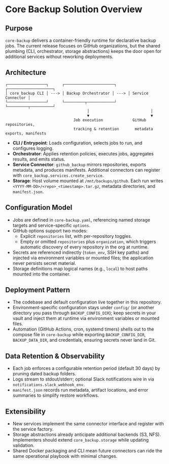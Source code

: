 # Core Backup Solution Overview

## Purpose
`core-backup` delivers a container-friendly runtime for declarative backup jobs. The current release focuses on GitHub organizations, but the shared plumbing (CLI, orchestrator, storage abstractions) keeps the door open for additional services without reworking deployments.

## Architecture
```
┌─────────────────┐      ┌──────────────────────┐      ┌────────────────────┐
│ core_backup CLI │ ---> │ Backup Orchestrator │ ---> │ Service Connector │
└─────────────────┘      └─────────┬────────────┘      └─────────┬──────────┘
                                    │                           │
                                    ▼                           ▼
                              Job execution             GitHub repositories,
                              tracking & retention       metadata exports, manifests
```

- **CLI / Entrypoint**: Loads configuration, selects jobs to run, and configures logging.
- **Orchestrator**: Applies retention policies, executes jobs, aggregates results, and emits status.
- **Service Connector**: `github_backup` mirrors repositories, exports metadata, and produces manifests. Additional connectors can register with `core_backup.services.create_service`.
- **Storage**: Host volume mounted at `/mnt/backups/github`. Each run writes `<YYYY-MM-DD>/<repo>_<timestamp>.tar.gz`, metadata directories, and `manifest.json`.

## Configuration Model
- Jobs are defined in `core-backup.yaml`, referencing named storage targets and service-specific `options`.
- GitHub options support two modes:
  - Explicit `repositories` list, with per-repository toggles.
  - Empty or omitted `repositories` plus `organization`, which triggers automatic discovery of every repository in the org at runtime.
- Secrets are referenced indirectly (`token_env`, SSH key paths) and injected via environment variables or mounted files; the application never persists secret material.
- Storage definitions map logical names (e.g., `local`) to host paths mounted into the container.

## Deployment Pattern
- The codebase and default configuration live together in this repository.
- Environment-specific configuration stays under `config/` (or another directory you pass through `BACKUP_CONFIG_DIR`); keep secrets in your vault and inject them at runtime via environment variables or mounted files.
- Automation (GitHub Actions, cron, systemd timers) shells out to the compose file in `core-backup` while exporting `BACKUP_CONFIG_DIR`, `BACKUP_DATA_DIR`, and credentials, ensuring secrets never land in Git.

## Data Retention & Observability
- Each job enforces a configurable retention period (default 30 days) by pruning dated backup folders.
- Logs stream to stdout/stderr; optional Slack notifications wire in via `notifications.slack_webhook_env`.
- `manifest.json` records run metadata, artifact locations, and error summaries to simplify restore workflows.

## Extensibility
- New services implement the same connector interface and register with the service factory.
- Storage abstractions already anticipate additional backends (S3, NFS). Implementers should extend `core_backup.storage` while updating validation.
- Shared Docker packaging and CLI mean future connectors can ride the same operational playbook with minimal changes.
